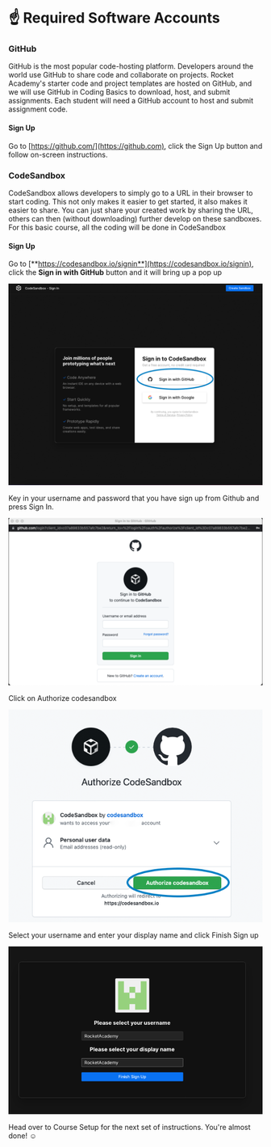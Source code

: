 # ☝ Required Software Accounts

### GitHub

GitHub is the most popular code-hosting platform. Developers around the world use GitHub to share code and collaborate on projects. Rocket Academy's starter code and project templates are hosted on GitHub, and we will use GitHub in Coding Basics to download, host, and submit assignments. Each student will need a GitHub account to host and submit assignment code.

#### **Sign Up**

Go to [https://github.com/](https://github.com), click the Sign Up button and follow on-screen instructions.

### CodeSandbox

CodeSandbox allows developers to simply go to a URL in their browser to start coding. This not only makes it easier to get started, it also makes it easier to share. You can just share your created work by sharing the URL, others can then (without downloading) further develop on these sandboxes.\
For this basic course, all the coding will be done in CodeSandbox

#### **Sign Up**

Go to [**https://codesandbox.io/signin**](https://codesandbox.io/signin), click the **Sign in with GitHub** button and it will bring up a pop up

![Signing up for CodeSandbox with GitHub](../../.gitbook/assets/CodeSandboxSignUp.png)

Key in your username and password that you have sign up from Github and press Sign In.

![Enter your GitHub Username and password](<../../.gitbook/assets/image (6) (1).png>)

Click on Authorize codesandbox

![Authorizing CodeSandbox](<../../.gitbook/assets/Authorize CodeSandBox.png>)

Select your username and enter your display name and click Finish Sign up

![Select username and Finish Sign up](<../../.gitbook/assets/image (8) (1).png>)

Head over to Course Setup for the next set of instructions. You're almost done! :relaxed:
